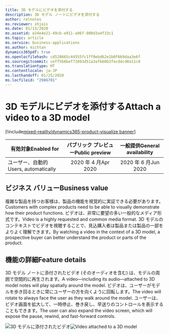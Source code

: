 ```yaml
---
title: 3D モデルにビデオを添付する
description: 3D モデル ノートにビデオを添付する
author: relnotes
ms.reviewer: shjais
ms.date: 01/13/2020
ms.assetid: e24e4e21-49cb-e911-a96f-000d3a4f33c1
ms.topic: article
ms.service: business-applications
ms.author: michtan
dynamics365pdf: true
ms.openlocfilehash: cd528665c44555fc1ff0ebd62e1b0f669daa3e6f
ms.sourcegitcommit: ceff5b6bef71093d51a3afb60b3fecd4cd8a11c8
ms.translationtype: HT
ms.contentlocale: ja-JP
ms.lasthandoff: 01/25/2020
ms.locfileid: "2986701"
---
```

# <a name="attach-a-video-to-a-3d-model"></a><span data-ttu-id="bd24d-103">3D モデルにビデオを添付する</span><span class="sxs-lookup"><span data-stu-id="bd24d-103">Attach a video to a 3D model</span></span>
[!include[mixed-reality/dynamics365-product-visualize banner](../includes/mixed-reality/dynamics365-product-visualize.md)]

| <span data-ttu-id="bd24d-104">有効対象</span><span class="sxs-lookup"><span data-stu-id="bd24d-104">Enabled for</span></span>    |  <span data-ttu-id="bd24d-105">パブリック プレビュー</span><span class="sxs-lookup"><span data-stu-id="bd24d-105">Public preview</span></span> | <span data-ttu-id="bd24d-106">一般提供</span><span class="sxs-lookup"><span data-stu-id="bd24d-106">General availability</span></span> | 
| ---------- | :----------: |:----------: |
|<span data-ttu-id="bd24d-107">ユーザー、自動的</span><span class="sxs-lookup"><span data-stu-id="bd24d-107">Users, automatically</span></span>|<span data-ttu-id="bd24d-108">2020 年 4 月</span><span class="sxs-lookup"><span data-stu-id="bd24d-108">Apr 2020</span></span>| <span data-ttu-id="bd24d-109">2020 年 6 月</span><span class="sxs-lookup"><span data-stu-id="bd24d-109">Jun 2020</span></span>|


## <a name="business-value"></a><span data-ttu-id="bd24d-110">ビジネス バリュー</span><span class="sxs-lookup"><span data-stu-id="bd24d-110">Business value</span></span>
<!-- bv start -->
<span data-ttu-id="bd24d-111">複雑な製品を持つお客様は、製品の機能を視覚的に実証できる必要があります。</span><span class="sxs-lookup"><span data-stu-id="bd24d-111">Customers with complex products need to be able to visually demonstrate how their product functions.</span></span> <span data-ttu-id="bd24d-112">ビデオは、非常に要望の多い一般的なメディア形式です。</span><span class="sxs-lookup"><span data-stu-id="bd24d-112">Video is a highly requested and common media format.</span></span> <span data-ttu-id="bd24d-113">3D モデルのコンテキストでビデオを視聴することで、見込購入者は製品または製品の一部をよりよく理解できます。</span><span class="sxs-lookup"><span data-stu-id="bd24d-113">By watching a video in the context of a 3D model, a prospective buyer can better understand the product or parts of the product.</span></span>
<!-- bv end -->



## <a name="feature-details"></a><span data-ttu-id="bd24d-114">機能の詳細</span><span class="sxs-lookup"><span data-stu-id="bd24d-114">Feature details</span></span>
<!--feature detail start -->
<span data-ttu-id="bd24d-115">3D モデル ノートに添付されたビデオ (そのオーディオを含む) は、モデルの周囲で空間的に再生されます。</span><span class="sxs-lookup"><span data-stu-id="bd24d-115">A video&mdash;including its audio&mdash;attached to 3D model notes will play spatially around the model.</span></span> <span data-ttu-id="bd24d-116">ビデオは、ユーザーがモデルを歩き回るときに常にユーザーの方を向くように回転します。</span><span class="sxs-lookup"><span data-stu-id="bd24d-116">The video will rotate to always face the user as they walk around the model.</span></span> <span data-ttu-id="bd24d-117">ユーザーは、ビデオ画面を拡大して、一時停止、巻き戻し、早送りのコントロールを表示することもできます。</span><span class="sxs-lookup"><span data-stu-id="bd24d-117">The user can also expand the video screen, which will expose the pause, rewind, and fast-forward controls.</span></span> 
<!--feature detail end -->

<span data-ttu-id="bd24d-118">![3D モデルに添付されたビデオ](media/videonotesv2.jpg "3D モデルに添付されたビデオ")</span><span class="sxs-lookup"><span data-stu-id="bd24d-118">![Video attached to a 3D model](media/videonotesv2.jpg "Video attached to a 3D model")</span></span>
<!-- Picture 1 -->








